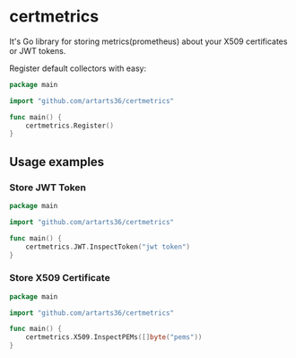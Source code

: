 # certmetrics

It's Go library for storing metrics(prometheus) about your X509 certificates or JWT tokens.

Register default collectors with easy:

```go
package main

import "github.com/artarts36/certmetrics"

func main() {
	certmetrics.Register()
}
```

## Usage examples

### Store JWT Token

```go
package main

import "github.com/artarts36/certmetrics"

func main() {
	certmetrics.JWT.InspectToken("jwt token")
}
```

### Store X509 Certificate

```go
package main

import "github.com/artarts36/certmetrics"

func main() {
	certmetrics.X509.InspectPEMs([]byte("pems"))
}
```
